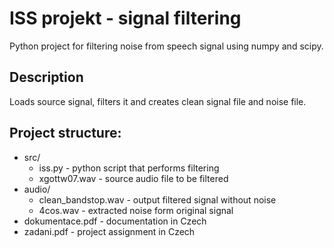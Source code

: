 # ISS projekt - signal filtering
Python project for filtering noise from speech signal using numpy and scipy.

## Description 
Loads source signal, filters it and creates clean signal file and noise file.

 ## Project structure:
  *  src/
     *  iss.py  - python script that performs filtering 
     *  xgottw07.wav - source audio file to be filtered
 * audio/
     * clean_bandstop.wav - output filtered signal without noise 
     * 4cos.wav - extracted noise form original signal
 * dokumentace.pdf - documentation in Czech
 * zadani.pdf - project assignment in Czech
